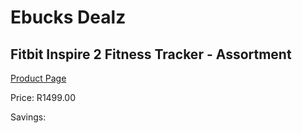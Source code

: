 
# Ebucks Dealz
## Fitbit Inspire 2 Fitness Tracker - Assortment
[Product Page](https://www.ebucks.com/web/shop/productSelected.do?prodId=1047361368&catId=1233319732)

Price: R1499.00

Savings: 


	